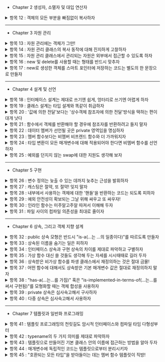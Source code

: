 - Chapter 2 생성자, 소멸자 및 대입 연산자
<details>
<summary>항목 12 : 객체의 모든 부분을 빠짐없이 복사하자</summary>

복사 생성자, 복사 대입 연산자 사용시에 직접 만들때는 모든 부분을 복사하도록 하자.

클래스에 변화가 생겼을시에는 그 변화를 복사 생성자, 복사 대입 연산자에 적용시키자.(물론 다른 부분도 마찬가지)

상속시에도 문제가 생긴다. 파생클래스 복사할시 기본클래스의 복사도 잊지 말아야 한다.

추가) 복사 생성자로 복사 대입 연산자를 구현하거나 반대의 경우는 시도하지 말자. 복사 생성자, 복사 대입 연산자의 중복 코드는 따로 함수를 만들어서 관리하자.

</details>

--------
- Chapter 3 자원 관리

<details>
<summary>항목 13 : 자원 관리에는 객체가 그만!</summary>

동적으로 할당시키고 delete로 해제하기보다는 객체를 사용해서 생성자에서 자원획득, 소멸자에서 해제하는 방식으로 설계하자.

좋은 예로 스마트 포인터가 있다.

RAII : Resource Acquisition Is Initialization

자원 획득은 초기화다.

</details>

<details>
<summary>항목 14 : 자원 관리 클래스의 복사 동작에 대해 진지하게 고찰하자</summary>

RAII 방식의 클래스에서 객체가 복사될때 상황에 맞춰 설계해야한다.

1. 복사금지

말그대로 복사를 허용하지 않는다. 복사가없으니 문제가 일어나지 않는다.

2. 참조 카운터, shared_ptr 사용

기존 클래스의 소멸자가 필요없이 shared_ptr의 삭제자를 사용.

3. 진짜 복사 (깊은 복사)

포인터가 가리키는 대상의 모든 자원을 복사해서 한쪽이 사라져도 다른 한쪽은 사라지지 않도록 해준다.

4. 소유권 이전

before : 원본 -> 자원
after : 사본 -> 자원

자원을 실제로 가리키는 객체를 딱 하나만.

</details>

<details>
<summary>항목 15 : 자원 관리 클래스에서 관리되는 자원은 외부에서 접근할 수 있도록 하자</summary>

자원에 접근해야 하는 경우가 많기에 RAII 클래스에 get()처럼 명시적변환함수를 만들어두자.

경우에 따라서는 암시적변환도 가능하지만 실수가 일어날 수 있다는 것을 인지해야한다.

</details>

<details>
<summary>항목 16 : new 및 delete를 사용할 때는 형태를 반드시 맞추자</summary>

new 표현식에 [] 포함 이면 delete도 [] 포함.

미포함이면 똑같이 미포함


</details>

<details>
<summary>항목 17 : new로 생성한 객체를 스마트 포인터에 저장하는 코드는 별도의 한 문장으로 만들자</summary>

```cpp
function(std::shared_ptr<Type>(new Type), function2());
```
위 연산의 실행순서가 컴파일러 제작사마다 다를 수 있다.

new Type -> function2() -> shared_ptr 인 경우 function2()에서 예외상황이 발생하면 누수가 발생한다.

```cpp
std::shared_ptr<Type> p(new Type);

function(p, function2());
```

이렇게 따로 빼주는게 안전하다.

</details>

--------
- Chapter 4 설계 및 선언

<details>
<summary>항목 18 : 인터페이스 설계는 제대로 쓰기엔 쉽게, 엉터리로 쓰기엔 어렵게 하자</summary>

사용자의 실수를 줄이기 위해 타입을 새로 만들고, 그 타입에 대한 연산제한, 값에 대해 제약을 걸어두자.

인터페이스 사이의 일관성을 잡아주고 기본제공 타입과 호환성을 유지하자.

스마트포인터를 사용해서 cross-DLL problem을 방지하자.

사용자의 실수가 컴파일되지 않고, 오류를 알려주자.

</details>

<details>
<summary>항목 19 : 클래스 설계는 타입 설계와 똑같이 취급하자</summary>

- 생성 및 소멸
- 초기화, 대입, 복사
- 가질 수 있는 적법한 값에 대한 제약, 클래스의 불변속성(inveriant)
    - 예를 들어 은행에서 계좌를 관리하는 클래스가 있는데 거기 잔고가 음수일 수 없다는 제약
- 상속 여부 + 가상, 비가상
- 타입변환
- 연산자 처리
- private, protected, public 의 기준, + friend
- 무엇을 선언하지 않을것인가
- 일반적인 경우라면 클래스 템플릿을 생각해야할것이다.
- 꼭 필요한 타입인지? 파생클래스를 만드는것보다 간단한 비멤버함수 or 템플릿이 더 좋을 수도 있다.

</details>

<details>
<summary>항목 20 : '값에 의한 전달'보다는 '상수객체 참조자에 의한 전달'방식을 택하는 편이 대개 낫다</summary>

값에 의한 전달은 새로운 객체로 복사해서 전달하기에 대체적으로 느리고 비효율적이다.

왠만한 경우는 상수객체 참조자로 전달하자.


</details>

<details>
<summary>항목 21 : 함수에서 객체를 반환해야 할 경우에 참조자를 반환하려고 들지 말자</summary>

연산자 오버로딩에서 쉽게 문제점을 발견할 수 있다.

참조자를 반환, 객체를 반환 결정할때 올바른동작이 이루어지도록 해야한다.


</details>

<details>
<summary>항목 22 : 데이터 멤버가 선언될 곳은 private 영역임을 명심하자</summary>

일관성있는 접근, public이라면 뒤에 괄호의유무가 바뀐다. 하나로 통일가능

접근에 대해 세밀하게 조정가능, 접근 불가부터 읽기 쓰기 가능 까지

캡슐화로 오히려 수정가능, public인 멤버변수를 수정한다면 끔찍한 일이 벌어진다. '캡슐화가 아니다' 라는 말은 '바꿀 수 없다' 와 동일하다.

protected라고 보호받고 있는것은 아니다. 파생클래스에서 끔찍한 일이 벌어진다.

</details>

<details>
<summary>항목 23 : 멤버 함수보다는 비멤버 비프렌드 함수와 더 가까워지자</summary>

멤버 함수보다 오히려 비멤버 비프렌드 함수를 사용하면 캡슐화정도가 높아지고, 유연성, 확장성도 늘어난다.

멤버 함수라면 보여지는 코드가 많아지고 private 멤버 변수의 접근도 올라가기에 캡슐화가 낮아진다.

같은 네임스페이스안에 클래스, 비멤버 비프렌드 함수를 사용하면 좋다.

</details>

<details>
<summary>항목 24 : 타입 변환이 모든 매개변수에 대해 적용되어야 한다면 비멤버 함수를 선언하자</summary>

유리수를 나타내는 클래스를 만들고 연산자 오버로딩을 생각해보자

암시적 변환을 위해 explict를 붙이지 않고 int 가 유리수로 바뀌는 생성자를 만들고 operator*를 멤버 함수로 만들면 문제가 생긴다.

교환법칙이 성립안한다. 유리수 * int 는 가능하지만 int * 유리수는 불가능이다. 이유는 첫번째경우는 int가 유리수로 암시적변환이 일어나지만 뒤는 int가 바뀌지 않는다.

int.opeartor*(유리수) 같은 꼴이다. 비멤버 함수로 두어야 가능이다.

주의점) 멤버 함수의 반대는 friend 함수가 아니라 비멤버 함수이다.

</details>

<details>
<summary>항목 25 : 예외를 던지지 않는 swap에 대한 지원도 생각해 보자</summary>

`std::swap`은 복사가 3번 이루어지기에 느리게 작동할 가능성이 있다.(pimpl 구조)

템플릿 특수화 + swap 멤버 함수를 만든다. (포인터가 private이기에 문제가 있다.)

swap 멤버 함수를 호출하는 비멤버 swap 함수를 만든다.

특수화경우 namespace std사용해서 추가하는 방법으로 하지말라. 클래스를 새로운 namespace에 넣어주자. '인자기반탐색(argument-dependent lookup)'규칙으로 같은네임스페이스안에서 특수화버전을 찾아낸다.

함수템플릿안에 swap이 들어가져있는경우에 특수화,일반화를 나누는 방법은 템플릿안에 `using std::swap;`을 사용한다. 먼저 특수화가 되어있는 타입이라면 특수화로 진행하고, 특수화가 되어있지 않은 타입이라면 일반적인 swap이 적용되어진다.

주의점) swap 멤버 함수에서 예외를 던지지 않도록 해야한다.

</details>

--------
- Chapter 5 구현

<details>
<summary>항목 26 : 변수 정의는 늦출 수 있는 데까지 늦추는 근성을 발휘하자 </summary>

변수 정의는 생성자 1번 , 소멸자 1번이 항상 필요하다.

대입과 초기화를 유심히 관찰해서 쓸데없는 과정을 최대한 줄이도록하자. (기본생성자로 초기화후 대입보다는 바로 초기화시킬 수 있다면 좋을것이다.)

루프의 경우에는 두가지인데 

1. 생성자 1번 + 소멸자 1번 + 대입 n번
2. 생성자 n번 + 소멸자 n번

상황에 따라 다르다. 생성자+소멸자 와 대입을 비교해서 무엇이 더 비용이 많이 드는지 계산하고 판단해야한다.

</details>

<details>
<summary>항목 27 : 캐스팅은 절약, 또 절약! 잊지 말자 </summary>

- 구형(C) 스타일, 신형(C++) 스타일 캐스트가 있는데 신형을 쓰도록 하자.

dynamic_cast 는 런타임에 일어나고 비용이 크다. 왠만한 경우에는 두가지 방법중에 하나를 사용하도록 하자.

1. 타입 안전성을 갖춘 컨테이너 사용 -> 기본 클래스에서 여러 파생클래스로 바꾸지는 못하고 한종류로 사용가능
2. 가상 함수를 기본클래스에 구현 -> 기본클래스에서는 아무 동작 하지 않는다.

</details>

<details>
<summary>항목 28 : 내부에서 사용하는 객체에 대한 '핸들'을 반환하는 코드는 되도록 피하자 </summary>

어떤 내부요소에 대한 핸들(참조자, 포인터, 반복자)을 반환하는 것은 되도록 피하자.

캡슐화를 높일수 있고 상수 멤버 함수가 객체의 상수성을 유지한 채로 동작가능하고 무효참조 핸들이 생기는 경우를 최소화할 수 있다. (객체를 달아 줬다가 주소 값만 남기고 사라질 수 있다.)

필요한 경우도 있는데 예외적인 상황으로 operator[] 연산자와 string 또는 vector등의 클래스에 사용되는 경우이다.

</details>

<details>
<summary>항목 29 : 예외 안전성이 확보되는 그날 위해 싸우고 또 싸우자! </summary>

예외 안전성을 갖추는 조건으로는 두가지가 있다.

1. 자원이 세지않도록
2. 자료구조를 더럽히지 않도록

예외 안전성 보장에는 3종류가 있다.

1. 기본 보장
2. 강력 보장
3. 예외 금지 보장

강력 보장에는 copy_and_swap 으로 구현가능하지만 모든함수에 강력보장이 되는것은 아니다. copy_and_swap 사이에 작동하는 동작이 강력보장이 아니라면 전체적으로도 강력보장이 아니다.

만약에 어쩔 수 없이 예외 안정성이 보장되어 있지 않게 구현했다면 반드시 문서로 남겨두어야 한다.


</details>

<details>
<summary>항목 30 : 인라인 함수는 미주알고주알 따져서 이해해 두자 </summary>

작고, 자주 호출되는 함수에 대해 인라인 함수를 적용시키자.
디버깅 및 라이브러리의 바이너리 업그레이드가 용이, 코드 부풀림 현상 최소화, 프로그램 속도 향상

함수 템플릿이 헤더 파일에 있다고 해서 인라인함수로 선언하지말자.

우선, 아무것도 인라인하지말도록 하고 꼭 인라인해야 하는 함수 또는 정말 단순한 함수에 한해서만 인라인 함수로 선언하는것부터 시작하자.

</details>

<details>
<summary>항목 31 : 파일 사이의 컴파일 의존성을 최대로 줄이자 </summary>

정의 대신에 선언에 의존하게 하자. 핸들클래스, 인터페이스 클래스

라이브러리 헤더는 그 자체로 모든것을 갖추어야하고, 선언부만 갖고 있어야 한다.

이렇게 하면 실행 시간 비용, 저장 공간이 추가로 늘어나지만 미래를 위해서 좋다. 구현이 바뀌었을때 영향이 적다.

마지막 제품 출시때 비용을 줄일지 고민해도 늦지 않다.

</details>

--------
- Chapter 6 상속, 그리고 객체 지향 설계

<details>
<summary>항목 32 : public 상속 모형은 반드시 "is-a(...는 ...의 일종이다)"를 따르도록 만들자</summary>

A 는 B 이다. 하지만 B 는 A 가 아니다. 이런 형태여야한다.

그런데 단순하게 범위로만 생각해서는 안된다.

정사각형은 직사각형이다. 하지만 정사각형은 직사각형이 아니다. 맞는말이다. 그렇지만 이 둘을 상속으로 한다면 조심해야 할것이다.

직사각형은 한변만 길이를 줄이거나 늘릴수 있는데 정사각형은 한변만 조정이 불가능하다. 따라서 직사각형으로부터 파생시킨다면 저 기능을 없애거나 파생시키면 안된다.


</details>

<details>
<summary>항목 33 : 상속된 이름을 숨기는 일은 피하자</summary>

파생 클래스의 이름은 기본 클래스의 이름을 가리는데 public 상속에서는 좋지 않은 현상.

파생 클래스에서 using 기본 클래스를 선언해서 알 수 있게 하자.

만약 부분적으로 기능을 받고 싶다면 private 상속으로 하고, 부분 기능을 전달함수로 구현하자.

</details>

<details>
<summary>항목 34 : 인터페이스 상속과 구현 상속의 차이를 제대로 파악하고 구별하자</summary>

세가지 경우가 있고 각각의 경우에 따라 목적이 다르다.

1. 순수 가상 함수

    인터페이스 상속만

    이 기능이 파생 클래스에는 필요하지만 구현은 각각 파생 클래스마다 해라.

2. 단순(비순수) 가상 함수

    인터페이스 상속 + 기본 구현 상속

    공통된 기본 구현은 기본 클래스에서 했고, 필요하면 파생 클래스에서 사용해라.

    주의점이 있다. 새로 추가된 파생클래스가 지금까지와는 다른 기본 구현이 되어있는 경우에는 설계가 틀어지게 된다. 두가지 해결 방법이 있다.

    첫번째, 순수 가상 함수로 바꾸고 기본 구현은 protected로 비가상 함수로 구현해준다. 이렇게 설계하면 파생 클래스마다 비가상 함수를 사용유무를 선택할 수 있다.

    두번째, 순수 가상 함수로 바꾸고, 순수 가상 함수를 구현하는 것이다. 위의 설계와 비슷하지만 큰 차이점은 보호 수준이 달라졌다는 점이다. 위는 protected로 되어있고 이 경우는 public으로 되어 있다.

3. 비가상 함수

    인터페이스 상속 + 필수 구현 상속

    어떤 파생 클래스여도 절대 변하지 않는 기능이다.

</details>

<details>
<summary>항목 35 : 가상 함수 대신 쓸 것들도 생각해 두는 자세를 시시때때로 길러 두자</summary>

가상 함수 이외의 방법으로 설계하는 방법도 있다. NVI 관용구 및 전략(Strategy) 패턴 등등

NVI(non-virtual-interface) 비가상함수를 가상함수를 싸서 사용한다.

사전동작 -> 실제 동작(가상함수) -> 사후동작

비가상함수는 시기(when)을 조정할 수 있고 가상함수는 동작(how)을 조정할 수 있다.
여기서 비가상함수는 가상함수의 랩퍼(wrapper)

전력패턴은 여러가지가 있다.

함수 포인터로 구현방법, tr1::function으로 구현방법, 클래스를 새로 만들어서 관리하는 방법


</details>

<details>
<summary>항목 36 : 상속받은 비가상 함수를 파생 클래스에서 재정의하는 것은 절대 금물!</summary>

객체 지향 설계에서 파생된 클래스는 기본 클래스의 모든 기능들을 가진다. 비가상 함수인 경우 기본 클래스의 함수가 지워지기에 기능이 서로 다른경우라면 옳지 않다.

파생클래스에서 기능이 달라지는 경우 비가상 함수말고 가상 함수로 해야한다.

</details>

<details>
<summary>항목 37 : 어떤 함수에 대해서도 상속받은 기본 매개변수 값은 절대로 재정의하지 말자</summary>

기본 클래스와 파생클래스에 기본 매개변수를 설정했을 경우, 파생클래스에서 함수를 기본으로 호출시 기본클래스의 기본매개변수를 사용할 수 있다.

그렇다고 기본 클래스와 파생 클래스를 통일 시키면 코드중복이 일어나고 또한, 변경이 일어났을때 전부 바꿔줘야 하는 번거러움이 생긴다.

NVI 관용구를 사용하면 해결

위의 현상이 일어나는 이유는 기본 매개변수값은 정적바인딩이고 가상함수는 동적바인딩이기 때문이다.

</details>

<details>
<summary>항목 38 : "has-a(...는...를 가짐)" 혹은 "is-implemented-in-terms-of(...는...를 써서 구현됨)"를 모형화할 때는 객체 합성을 사용하자 </summary>

객체 합성은 객체가 또 다른 객체를 멤버로 가지는 것이다.

"has-a" 는 사물을 본 뜬 것들, "is-implemented-in-terms-of"는 시스템적인 구현을 위한 인공물

</details>

<details>
<summary>항목 39 : private 상속은 심사숙고해서 구사하자</summary>

private 상속은 "is-implemented-in-terms-of"이다.

"is-implemented-in-terms-of" 를 객체 합성과 private 상속 둘중에 하나를 골라서 사용해야 하는데 할 수 있으면 객체 합성, 꼭 해야하면 private 상속으로 해라.

객체 합성으로 하면 좋은점, 새로 파생 클래스를 만들때 다시 재정의 하는 것을 막을 수 있다. 컴파일 의존성을 최소화 할 수 있다.

private 상속은 protected 멤버에 접근 또는 상속받은 가상함수를 재정의해야 할경우, 공백 기본 클래스 최적화(EBO : Empty Base Optimization)를 활성가능

</details>

<details>
<summary>항목 40 : 다중 상속은 심사숙고해서 사용하자</summary>

다중 상속은 단일 상속보다 복잡하고, 모호성 문제가 생길 수 있고 가상 상속이 필요해질수 있다.(가상 상속은 비용이 크다)

다중상속의 좋은 예 : 인터페이스 클래스로부터 public 상속, 구현을 돕는 클래스로부터 private 상속

</details>

--------
- Chapter 7 템플릿과 일반화 프로그래밍

<details>
<summary>항목 41 : 템플릿 프로그래밍의 천릿길도 암시적 인터페이스와 컴파일 타임 다형성부터</summary>

클래스 및 템플릿 모두 인터페이스와 다형성을 지원한다.

클래스의 경우, 인터페이스가 명시적이고 함수의 시그니처 중심, 다형성은 가상함수를 통해 동적으로 일어난다.

템플릿의 경우, 인터페이스가 암시적이고 유효 표현식에 기반, 다형성은 컴파일 중에 템플릿 인스턴스화와 함수 오버로딩 모호성 해결을 통해 나타난다.

</details>

<details>
<summary>항목 42 : typename의 두 가지 의미를 제대로 파악하자 </summary>

템플릿에서 typename은 class라고 써도 상관없다.

중첩 의존 타입 이름을 식별하기 위해 typename을 사용하자.
(예외 : 기본 클래스 리스트에 있거나 멤버 초기화 리스트안에 기본 클래스 식별자로 있는 경우)

</details>

<details>
<summary>항목 43 : 템플릿으로 만들어진 기본 클래스 안의 이름에 접근하는 방법을 알아 두자 </summary>

특수화 템플릿이 존재할 수 있어서 C++ 컴파일러는 템플릿에서 기본 클래스를 뒤져서 상속된 이름을 찾지 않는다.

this나 using으로 기본클래스의 존재를 알려준다.

</details>

<details>
<summary>항목 44 : 매개변수에 독립적인 코드는 템플릿으로부터 분리시키자 </summary>

매개변수에 종속되지 않은 템플릿 코드는 비대화의 원인이다.

비타임 템플릿 매개변수가 원인인 경우, 함수 매개변수 or 클래스 데이터 멤버로 대체하자.

타입 매개변수가 원인인 경우, 동일한 이진 표현구조의 타입들을 한 가지 함수 구현을 공유하게 하자.

</details>

<details>
<summary>항목 45 : "호환되는 모든 타입"을 받아들이는 데는 멤버 함수 템플릿이 직방! </summary>

호환되는 모든 타입을 받아들이는 멤버 함수를 만들려면 멤버 함수 템플릿을 사용하자.

일반화된 복사생성 연산과 대입 연산을 위해 멤버 템플릿을 선언했어도, 보통의 복사 생성자와 복사 대입 연산자는 여전히 직접 선언해야한다.

</details>

